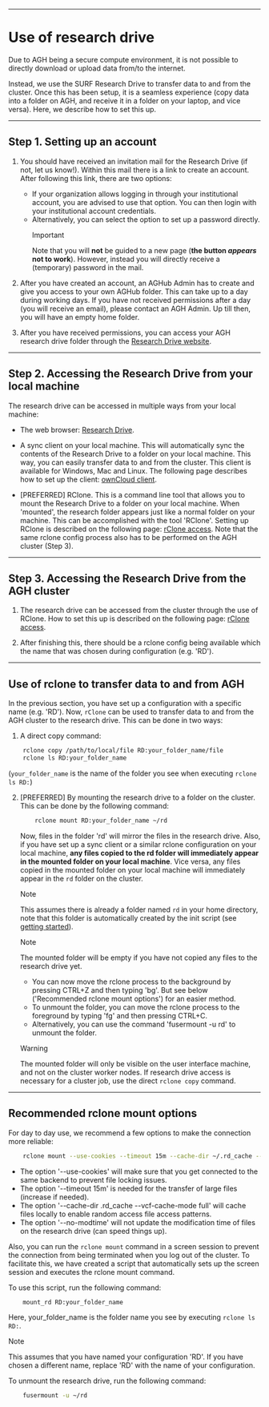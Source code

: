 ---------------------
# Use of research drive

Due to AGH being a secure compute environment, it is not possible to directly download or upload data from/to the internet.

Instead, we use the SURF Research Drive to transfer data to and from the cluster. Once this has been setup, it is a seamless
experience (copy data into a folder on AGH, and receive it in a folder on your laptop, and vice versa).  Here, we describe how to set this up. 


---------------------
## Step 1. Setting up an account

1. You should have received an invitation mail for the Research Drive (if not, let us know!). Within this mail there is a link to
   create an account. After following this link, there are two options: 
   * If your organization allows logging in through your institutional account, you are advised to use that option. You can then login with  your institutional account credentials.
   * Alternatively, you can select the option to set up a password directly. 
     >[!IMPORTANT]
     > Note that you will **not** be guided to a new page (**the button *appears* not to work**). However, instead you will directly receive a (temporary) password in the mail. 

2. After you have created an account, an AGHub Admin has to create and give you access to your own AGHub folder. This can take up to a day during working days. If you have not received permissions after a day (you will receive an email), please contact an AGH Admin.
   Up till then, you will have an empty home folder.

3. After you have received permissions, you can access your AGH research drive folder through the [Research Drive website](https://amsterdamumc.data.surfsara.nl/index.php/login).

----------------------------------------------------
## Step 2. Accessing the Research Drive from your local machine

The research drive can be accessed in multiple ways from your local machine:

* The web browser: [Research Drive](https://amsterdamumc.data.surfsara.nl/).

* A sync client on your local machine. This will automatically sync the contents of the
Research Drive to a folder on your local machine. This way, you can easily transfer data to and from the cluster. 
This client is available for Windows, Mac and Linux. The following page describes how to set up the client:
[ownCloud client](https://wiki.surfnet.nl/display/RDRIVE/ownCloud+desktop+client).

* [PREFERRED] RClone. This is a command line tool that allows you to mount the Research Drive to a folder 
on your local machine. When 'mounted', the research folder appears just like a normal folder on your machine. 
This can be accomplished with the tool 'RClone'. Setting up RClone is described on the following page:
[rClone access](https://wiki.surfnet.nl/display/RDRIVE/Access+Research+Drive+via+Rclone). Note that the same
rclone config process also has to be performed on the AGH cluster (Step 3). 

-------------------------------------------------
## Step 3. Accessing the Research Drive from the AGH cluster

1. The research drive can be accessed from the cluster through the use of RClone. How to set this up is described on the
   following page: [rClone access](https://wiki.surfnet.nl/display/RDRIVE/Access+Research+Drive+via+Rclone).

2. After finishing this, there should be a rclone config being available which the name
   that was chosen during configuration (e.g. 'RD').



----------------------------------------------
## Use of rclone to transfer data to and from AGH

In the previous section, you have set up a configuration with a specific name (e.g. 'RD'). 
Now, `rClone` can be used to transfer data to and from the AGH cluster to the research drive. 
This can be done in two ways:

1. A direct copy command: 

```bash
    rclone copy /path/to/local/file RD:your_folder_name/file
    rclone ls RD:your_folder_name
```

(`your_folder_name` is the name of the folder you see when executing `rclone ls RD:`)


2. [PREFERRED] By mounting the research drive to a folder on the cluster. This can be done by the following command:
   ```bash
       rclone mount RD:your_folder_name ~/rd
   ```
   Now, files in the folder 'rd' will mirror the files in the research drive. 
   Also, if you have set up a sync client or a similar rclone configuration on your local machine,
   **any files copied to the rd folder will immediately appear in the mounted folder on your local machine**. 
   Vice versa, any files copied in the mounted folder on your local machine will immediately appear in the 
   `rd` folder on the cluster.

   >[!NOTE]
   > This assumes there is already a folder named `rd` in your home directory, note that this
   > folder is automatically created by the init script (see [getting started](agh_getting_started.md)).

   >[!NOTE]
   > The mounted folder will be empty if you have not copied any files to the research drive yet.
   
   - You can now move the rclone process to the background by pressing CTRL+Z and then typing 'bg'. But see below ('Recommended rclone mount options') for an easier method.
   - To unmount the folder, you can move the rclone process to the foreground by typing 'fg' and then pressing CTRL+C.
   - Alternatively, you can use the command 'fusermount -u rd' to unmount the folder.

   >[!WARNING]
   > The mounted folder will only be visible on the user interface machine, and not on the cluster worker nodes. If research drive access is necessary for a cluster job, use the direct `rclone copy` command. 

--------------------------------
## Recommended rclone mount options

For day to day use, we recommend a few options to make the connection more reliable:

```bash
    rclone mount --use-cookies --timeout 15m --cache-dir ~/.rd_cache --vfs-cache-mode full --no-modtime RD:your_folder_name  ~/rd
```

- The option '--use-cookies' will make sure that you get connected to the same backend to prevent file locking issues. 
- The option '--timeout 15m' is needed for the transfer of large files (increase if needed). 
- The option '--cache-dir .rd_cache --vcf-cache-mode full' will cache files locally to enable random access file access patterns. 
- The option '--no-modtime' will not update the modification time of files on the research drive (can speed things up).

Also, you can run the `rclone mount` command in a screen session to prevent the connection from being terminated when you
log out of the cluster. To facilitate this, we have created a script that automatically sets up the screen session and executes the 
rclone mount command. 

To use this script, run the following command:
```bash
    mount_rd RD:your_folder_name
```
Here, your_folder_name is the folder name you see by executing `rclone ls RD:`.

>[!NOTE]
> This assumes that you have named your configuration 'RD'. If you have chosen a different name, replace 'RD' with the
> name of your configuration.

To unmount the research drive, run the following command:
```bash
    fusermount -u ~/rd
```
